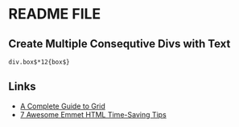 # README FILE

## Create Multiple Consequtive Divs with Text

```
div.box$*12{box$}
```

## Links

- [A Complete Guide to Grid](https://css-tricks.com/snippets/css/complete-guide-grid/)
- [7 Awesome Emmet HTML Time-Saving Tips](https://designshack.net/articles/css/7-awesome-emmet-html-time-saving-tips/)

